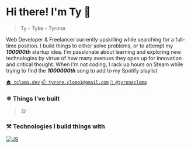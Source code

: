 
# Hi there! I'm Ty 👋
> Ty - Tyke - Tyrone

Web Developer & Freelancer currently upskilling while searching for a full-time position. I build things to either solve problems, or to attempt my ***100000th*** startup idea. I'm passionate about learning and exploring new technologies by virtue of how many avenues they open up for innovation and critical thought. When I'm not coding, I rack up hours on Steam while trying to find the ***1000000th*** song to add to my Spotify playlist

[`🏠 tcloma.dev`](https://tcloma.dev/)
[`📫 tyrone.cloma1@gmail.com`](mailto:tyrone.cloma1@gmail.com)
[`🔗 @tyronecloma`](https://linkedin.com/in/tyronecloma)

### ⚛️ Things I've built
> :D

### ⚒️ Technologies I build things with

[![JS](https://skillicons.dev/icons?i=js,ts,html,css,react,nextjs,sass,tailwind,svelte,astro,electron,tauri,python,java,go,rust,flask,rails,spring,postgres,mongodb,firebase,redis,vite)](https://skillicons.dev)
